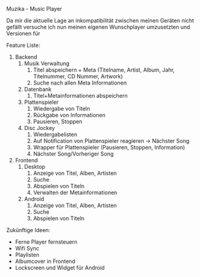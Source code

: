 Muzika - Music Player

Da mir die aktuelle Lage an inkompatibilität zwischen meinen Geräten nicht
gefällt versuche ich nun meinen eigenen Wunschplayer umzusetzten und Versionen für  

Feature Liste:

1. Backend
    1. Musik Verwaltung
        1. Titel abspeichern + Meta (Titelname, Artist, Album, Jahr, Titelnummer, CD Nummer, Artwork)
        2. Suche nach allen Meta Informationen
    2. Datenbank
        1. Titel+Metainformationen abspeichern
    3. Plattenspieler
        1. Wiedergabe von Titeln
        2. Rückgabe von Informationen
        3. Pausieren, Stoppen
    4. Disc Jockey
        1. Wiedergabelisten
        2. Auf Notification von Plattenspieler reagieren -> Nächster Song
        3. Wrapper für Plattenspieler (Pausieren, Stoppen, Information)
        4. Nächster Song/Vorheriger Song
2. Frontend
    1. Desktop
        1. Anzeige von Titel, Alben, Artisten
        2. Suche
        3. Abspielen von Titeln
        4. Verwalten der Metainformationen
    2. Android
        1. Anzeige von Titel, Alben, Artisten
        2. Suche
        3. Abspielen von Titeln

Zukünftige Ideen:
* Ferne Player fernsteuern
* Wifi Sync
* Playlisten
* Albumcover in Frontend
* Lockscreen und Widget für Android
